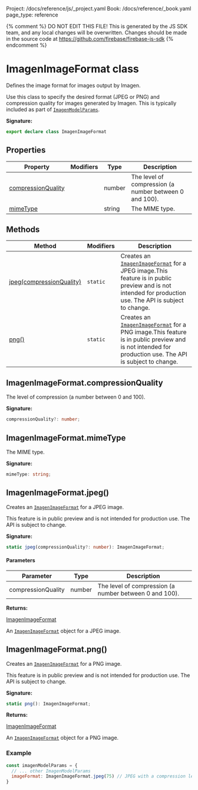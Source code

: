 Project: /docs/reference/js/_project.yaml
Book: /docs/reference/_book.yaml
page_type: reference

{% comment %}
DO NOT EDIT THIS FILE!
This is generated by the JS SDK team, and any local changes will be
overwritten. Changes should be made in the source code at
https://github.com/firebase/firebase-js-sdk
{% endcomment %}

# ImagenImageFormat class
Defines the image format for images output by Imagen.

Use this class to specify the desired format (JPEG or PNG) and compression quality for images generated by Imagen. This is typically included as part of <code>[ImagenModelParams](./vertexai.imagenmodelparams.md#imagenmodelparams_interface)</code>.

<b>Signature:</b>

```typescript
export declare class ImagenImageFormat 
```

## Properties

|  Property | Modifiers | Type | Description |
|  --- | --- | --- | --- |
|  [compressionQuality](./vertexai.imagenimageformat.md#imagenimageformatcompressionquality) |  | number | The level of compression (a number between 0 and 100). |
|  [mimeType](./vertexai.imagenimageformat.md#imagenimageformatmimetype) |  | string | The MIME type. |

## Methods

|  Method | Modifiers | Description |
|  --- | --- | --- |
|  [jpeg(compressionQuality)](./vertexai.imagenimageformat.md#imagenimageformatjpeg) | <code>static</code> | Creates an <code>[ImagenImageFormat](./vertexai.imagenimageformat.md#imagenimageformat_class)</code> for a JPEG image.<!-- -->This feature is in public preview and is not intended for production use. The API is subject to change. |
|  [png()](./vertexai.imagenimageformat.md#imagenimageformatpng) | <code>static</code> | Creates an <code>[ImagenImageFormat](./vertexai.imagenimageformat.md#imagenimageformat_class)</code> for a PNG image.<!-- -->This feature is in public preview and is not intended for production use. The API is subject to change. |

## ImagenImageFormat.compressionQuality

The level of compression (a number between 0 and 100).

<b>Signature:</b>

```typescript
compressionQuality?: number;
```

## ImagenImageFormat.mimeType

The MIME type.

<b>Signature:</b>

```typescript
mimeType: string;
```

## ImagenImageFormat.jpeg()

Creates an <code>[ImagenImageFormat](./vertexai.imagenimageformat.md#imagenimageformat_class)</code> for a JPEG image.

This feature is in public preview and is not intended for production use. The API is subject to change.

<b>Signature:</b>

```typescript
static jpeg(compressionQuality?: number): ImagenImageFormat;
```

#### Parameters

|  Parameter | Type | Description |
|  --- | --- | --- |
|  compressionQuality | number | The level of compression (a number between 0 and 100). |

<b>Returns:</b>

[ImagenImageFormat](./vertexai.imagenimageformat.md#imagenimageformat_class)

An <code>[ImagenImageFormat](./vertexai.imagenimageformat.md#imagenimageformat_class)</code> object for a JPEG image.

## ImagenImageFormat.png()

Creates an <code>[ImagenImageFormat](./vertexai.imagenimageformat.md#imagenimageformat_class)</code> for a PNG image.

This feature is in public preview and is not intended for production use. The API is subject to change.

<b>Signature:</b>

```typescript
static png(): ImagenImageFormat;
```
<b>Returns:</b>

[ImagenImageFormat](./vertexai.imagenimageformat.md#imagenimageformat_class)

An <code>[ImagenImageFormat](./vertexai.imagenimageformat.md#imagenimageformat_class)</code> object for a PNG image.

### Example


```javascript
const imagenModelParams = {
  // ... other ImagenModelParams
  imageFormat: ImagenImageFormat.jpeg(75) // JPEG with a compression level of 75.
}

```

